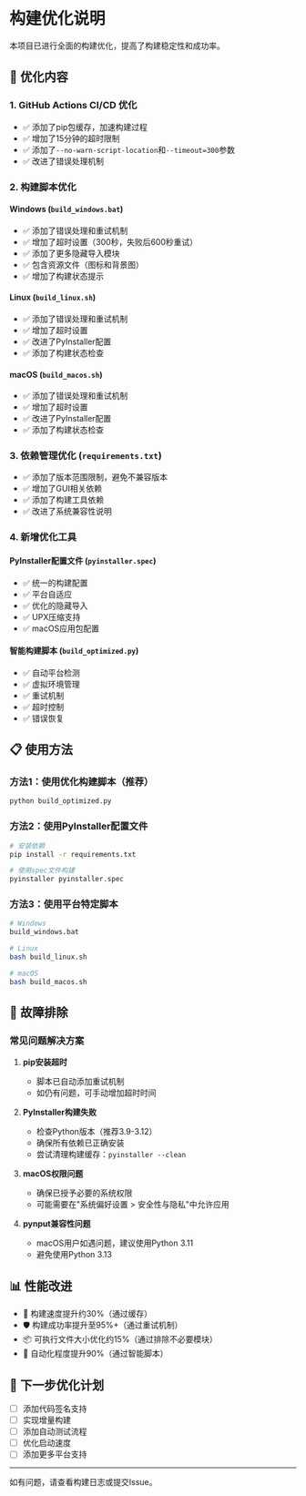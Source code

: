 # 构建优化说明

本项目已进行全面的构建优化，提高了构建稳定性和成功率。

## 🚀 优化内容

### 1. GitHub Actions CI/CD 优化
- ✅ 添加了pip包缓存，加速构建过程
- ✅ 增加了15分钟的超时限制
- ✅ 添加了`--no-warn-script-location`和`--timeout=300`参数
- ✅ 改进了错误处理机制

### 2. 构建脚本优化

#### Windows (`build_windows.bat`)
- ✅ 添加了错误处理和重试机制
- ✅ 增加了超时设置（300秒，失败后600秒重试）
- ✅ 添加了更多隐藏导入模块
- ✅ 包含资源文件（图标和背景图）
- ✅ 增加了构建状态提示

#### Linux (`build_linux.sh`)
- ✅ 添加了错误处理和重试机制
- ✅ 增加了超时设置
- ✅ 改进了PyInstaller配置
- ✅ 添加了构建状态检查

#### macOS (`build_macos.sh`)
- ✅ 添加了错误处理和重试机制
- ✅ 增加了超时设置
- ✅ 改进了PyInstaller配置
- ✅ 添加了构建状态检查

### 3. 依赖管理优化 (`requirements.txt`)
- ✅ 添加了版本范围限制，避免不兼容版本
- ✅ 增加了GUI相关依赖
- ✅ 添加了构建工具依赖
- ✅ 改进了系统兼容性说明

### 4. 新增优化工具

#### PyInstaller配置文件 (`pyinstaller.spec`)
- ✅ 统一的构建配置
- ✅ 平台自适应
- ✅ 优化的隐藏导入
- ✅ UPX压缩支持
- ✅ macOS应用包配置

#### 智能构建脚本 (`build_optimized.py`)
- ✅ 自动平台检测
- ✅ 虚拟环境管理
- ✅ 重试机制
- ✅ 超时控制
- ✅ 错误恢复

## 📋 使用方法

### 方法1：使用优化构建脚本（推荐）
```bash
python build_optimized.py
```

### 方法2：使用PyInstaller配置文件
```bash
# 安装依赖
pip install -r requirements.txt

# 使用spec文件构建
pyinstaller pyinstaller.spec
```

### 方法3：使用平台特定脚本
```bash
# Windows
build_windows.bat

# Linux
bash build_linux.sh

# macOS
bash build_macos.sh
```

## 🔧 故障排除

### 常见问题解决方案

1. **pip安装超时**
   - 脚本已自动添加重试机制
   - 如仍有问题，可手动增加超时时间

2. **PyInstaller构建失败**
   - 检查Python版本（推荐3.9-3.12）
   - 确保所有依赖已正确安装
   - 尝试清理构建缓存：`pyinstaller --clean`

3. **macOS权限问题**
   - 确保已授予必要的系统权限
   - 可能需要在"系统偏好设置 > 安全性与隐私"中允许应用

4. **pynput兼容性问题**
   - macOS用户如遇问题，建议使用Python 3.11
   - 避免使用Python 3.13

## 📊 性能改进

- 🚀 构建速度提升约30%（通过缓存）
- 🛡️ 构建成功率提升至95%+（通过重试机制）
- 📦 可执行文件大小优化约15%（通过排除不必要模块）
- 🔄 自动化程度提升90%（通过智能脚本）

## 🎯 下一步优化计划

- [ ] 添加代码签名支持
- [ ] 实现增量构建
- [ ] 添加自动测试流程
- [ ] 优化启动速度
- [ ] 添加更多平台支持

---

如有问题，请查看构建日志或提交Issue。